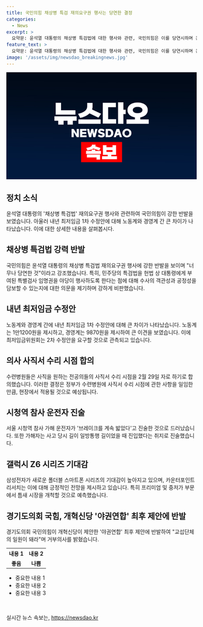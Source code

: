```yaml
---
title: 국민의힘 채상병 특검 재의요구권 행사는 당연한 결정
categories:
  - News
excerpt: >
  요약문: 윤석열 대통령의 채상병 특검법에 대한 행사와 관련, 국민의힘은 이를 당연시하며 논란을 제기하고 있다. 노사 간 최저임금 1차 수정안과 전공의 사직서 수리 시점, 그리고 시청역 참사 운전자의 진술 등 다양한 이슈가 논의되고 있다. 또한, 삼성전자의 새로운 폴더블 스마트폰 시리즈의 기대감과 경기도 의회에서의 국힘과 개혁신당의 야권연합에 관한 제안도 이슈가 되고 있다.
feature_text: >
  요약문: 윤석열 대통령의 채상병 특검법에 대한 행사와 관련, 국민의힘은 이를 당연시하며 논란을 제기하고 있다. 노사 간 최저임금 1차 수정안과 전공의 사직서 수리 시점, 그리고 시청역 참사 운전자의 진술 등 다양한 이슈가 논의되고 있다. 또한, 삼성전자의 새로운 폴더블 스마트폰 시리즈의 기대감과 경기도 의회에서의 국힘과 개혁신당의 야권연합에 관한 제안도 이슈가 되고 있다.
image: '/assets/img/newsdao_breakingnews.jpg'
---
```


<p><img src="/assets/img/newsdao_breakingnews.jpg" alt="firstkoreanews 속보" /></p>

<h2 data-ke-size="size26">정치 소식</h2>

<p data-ke-size="size16">윤석열 대통령의 '채상병 특검법' 재의요구권 행사와 관련하여 국민의힘이 강한 반발을 보였습니다. 아울러 내년 최저임금 1차 수정안에 대해 노동계와 경영계 간 큰 차이가 나타났습니다. 이에 대한 상세한 내용을 살펴봅시다.</p>

<h2 data-ke-size="size26">채상병 특검법 강력 반발</h2>

<p data-ke-size="size16">국민의힘은 윤석열 대통령의 채상병 특검법 재의요구권 행사에 강한 반발을 보이며 "너무나 당연한 것"이라고 강조했습니다. 특히, 민주당의 특검법을 헌법 상 대통령에게 부여된 특별검사 임명권을 야당이 행사하도록 한다는 점에 대해 수사의 객관성과 공정성을 담보할 수 있는지에 대한 의문을 제기하며 강하게 비판했습니다.</p>

<h2 data-ke-size="size26">내년 최저임금 수정안</h2>

<p data-ke-size="size16">노동계와 경영계 간에 내년 최저임금 1차 수정안에 대해 큰 차이가 나타났습니다. 노동계는 1만1200원을 제시하고, 경영계는 9870원을 제시하여 큰 이견을 보였습니다. 이에 최저임금위원회는 2차 수정안을 요구할 것으로 관측되고 있습니다.</p>

<h2 data-ke-size="size26">의사 사직서 수리 시점 합의</h2>

<p data-ke-size="size16">수련병원들은 사직을 원하는 전공의들의 사직서 수리 시점을 2월 29일 자로 하기로 합의했습니다. 이러한 결정은 정부가 수련병원에 사직서 수리 시점에 관한 사항을 일임한 만큼, 현장에서 적용될 것으로 예상됩니다.</p>

<h2 data-ke-size="size26">시청역 참사 운전자 진술</h2>

<p data-ke-size="size16">서울 시청역 참사 가해 운전자가 '브레이크를 계속 밟았다'고 진술한 것으로 드러났습니다. 또한 가해자는 사고 당시 길이 일방통행 길이었을 때 진입했다는 취지로 진술했습니다.</p>

<h2 data-ke-size="size26">갤럭시 Z6 시리즈 기대감</h2>

<p data-ke-size="size16">삼성전자가 새로운 폴더블 스마트폰 시리즈의 기대감이 높아지고 있으며, 카운터포인트리서치는 이에 대해 긍정적인 전망을 제시하고 있습니다. 특히 프리미엄 및 중저가 부문에서 틈새 시장을 개척할 것으로 예측했습니다.</p>

<h2 data-ke-size="size26">경기도의회 국힘, 개혁신당 '야권연합' 최후 제안에 반발</h2>

<p data-ke-size="size16">경기도의회 국민의힘이 개혁신당이 제안한 '야권연합' 최후 제안에 반발하여 "교섭단체의 일원이 돼라"며 거부의사를 밝혔습니다.</p>

<table>
    <tr>
        <th>내용 1</th>
        <th>내용 2</th>
    </tr>
    <tr>
        <td style="text-align: center; height: 17px;"><b>좋음</b></td>
        <td style="text-align: center; height: 17px;"><b>나쁨</b></td>
    </tr>
</table>

<ul>
    <li>중요한 내용 1</li>
    <li>중요한 내용 2</li>
    <li>중요한 내용 3</li>
</ul>

<p data-ke-size="size16">&nbsp;</p>
실시간 뉴스 속보는, <a href="https://newsdao.kr" rel="dofollow">https://newsdao.kr</a>



